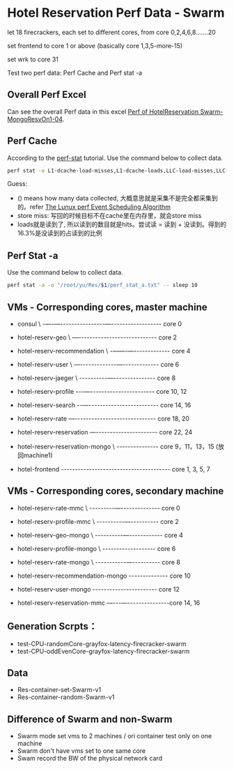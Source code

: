 # Hotel Reservation Perf Data - Swarm

let 18 firecrackers, each set to different cores, from core 0,2,4,6,8…….20

set frontend to core 1 or above (basically core 1,3,5-more-15)

set wrk to core 31

Test two perf data: Perf Cache and Perf stat -a

## Overall Perf Excel
Can see the overall Perf data in this excel [Perf of HotelReservation Swarm-MongoResvOn1-04](https://docs.google.com/spreadsheets/d/1O9lRwbJ30G1ch94vC62mHDL1GhW8SunfWqgYf2vTBfM/edit#gid=0).

## Perf Cache
According to the [perf-stat](https://man7.org/linux/man-pages/man1/perf-stat.1.html) tutorial. Use the command below to collect data.
```bash
perf stat -e L1-dcache-load-misses,L1-dcache-loads,LLC-load-misses,LLC-loads,LLC-store-misses,LLC-stores,dTLB-load-misses,dTLB-loads,dTLB-store-misses,dTLB-stores,iTLB-load-misses,iTLB-loads -a -o "/root/yu/Res/$1/perf_stat_cache.txt" -- sleep 10
```
Guess: 
- () means how many data collected, 大概意思就是采集不是完全都采集到的。refer [The Lunux perf Event Scheduling Algorithm](https://hadibrais.wordpress.com/2019/09/06/the-linux-perf-event-scheduling-algorithm/)
- store miss: 写回的时候目标不在cache里在内存里，就会store miss
- loads就是读到了, 所以读到的数目就是hits。尝试读 = 读到 + 没读到。得到的16.3%是没读到的占读到的比例

## Perf Stat -a
Use the command below to collect data.
```bash
perf stat -a -o "/root/yu/Res/$1/perf_stat_a.txt" -- sleep 10
```


## VMs - Corresponding cores, master machine
* consul \ -—-—----------------—------------------ core 0
* hotel-reserv-geo \ —---------------------------- core 2
* hotel-reserv-recommendation \ -——-—------------- core 4
* hotel-reserv-user \ —-------------—------------- core 6
* hotel-reserv-jaeger \ ----------—--------------- core 8

* hotel-reserv-profile ---—----------------------- core 10, 12
* hotel-reserv-search --—------------------------- core 14, 16
* hotel-reserv-rate —----------------------------- core 18, 20
* hotel-reserv-reservation —---------------------- core 22, 24
* hotel-reserv-reservation-mongo \ --------------- core 9，11，13，15 (放回machine1)

* hotel-frontend --------------------------------------- core 1, 3, 5, 7

## VMs - Corresponding cores, secondary machine
* hotel-reserv-rate-mmc \ ---------—-------------- core 0
* hotel-reserv-profile-mmc \ ----------—---------- core 2
* hotel-reserv-geo-mongo \ ----------—------------ core 4
* hotel-reserv-profile-mongo \ ------------------- core 6
* hotel-reserv-rate-mongo \ -----------—---------- core 8
* hotel-reserv-recommendation-mongo -------------- core 10
* hotel-reserv-user-mongo  ----------------------- core 12

* hotel-reserv-reservation-mmc —---—---------------core 14, 16



## Generation Scrpts：
* test-CPU-randomCore-grayfox-latency-firecracker-swarm
* test-CPU-oddEvenCore-grayfox-latency-firecracker-swarm

## Data
* Res-container-set-Swarm-v1
* Res-container-random-Swarm-v1

## Difference of Swarm and non-Swarm
* Swarm mode set vms to 2 machines / ori container test only on one machine
* Swarm don't have vms set to one same core 
* Swam record the BW of the physical network card 